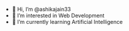 - 👋 Hi, I’m @ashikajain33
- 👀 I’m interested in Web Development
- 🌱 I’m currently learning Artificial Intelligence
